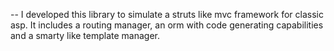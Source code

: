 --
I developed this library to simulate a struts like mvc framework for classic asp. It includes a routing manager, an orm with code generating capabilities and a smarty like template manager.  
